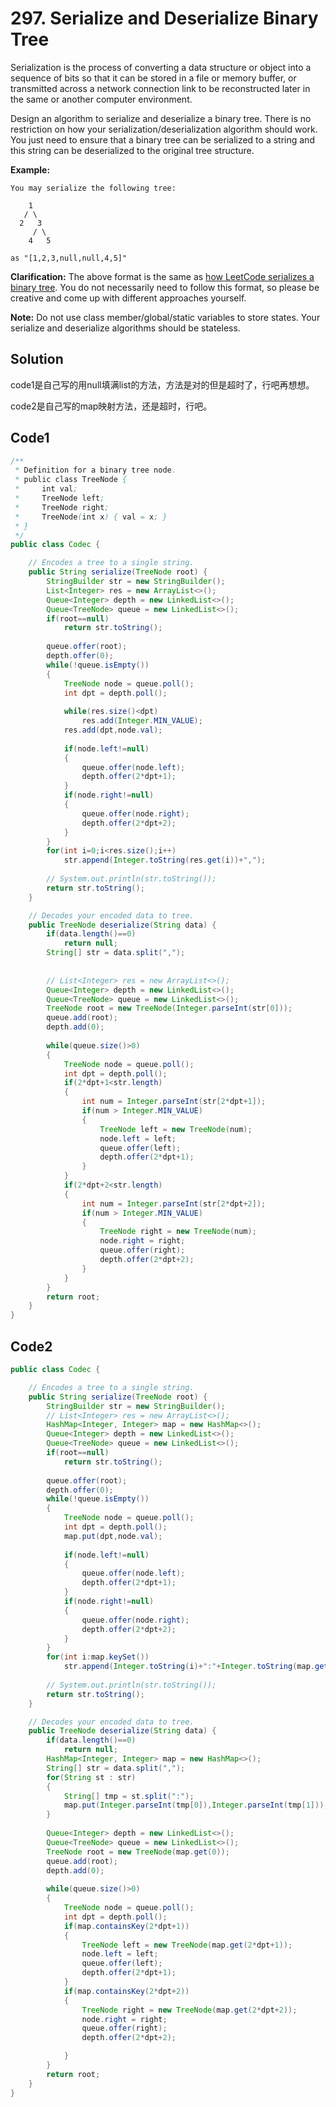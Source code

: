 # 297. Serialize and Deserialize Binary Tree

Serialization is the process of converting a data structure or object into a sequence of bits so that it can be stored in a file or memory buffer, or transmitted across a network connection link to be reconstructed later in the same or another computer environment.

Design an algorithm to serialize and deserialize a binary tree. There is no restriction on how your serialization/deserialization algorithm should work. You just need to ensure that a binary tree can be serialized to a string and this string can be deserialized to the original tree structure.

**Example:** 

```
You may serialize the following tree:

    1
   / \
  2   3
     / \
    4   5

as "[1,2,3,null,null,4,5]"
```

**Clarification:** The above format is the same as [how LeetCode serializes a binary tree](https://leetcode.com/faq/#binary-tree). You do not necessarily need to follow this format, so please be creative and come up with different approaches yourself.

**Note:** Do not use class member/global/static variables to store states. Your serialize and deserialize algorithms should be stateless.



## Solution

code1是自己写的用null填满list的方法，方法是对的但是超时了，行吧再想想。

code2是自己写的map映射方法，还是超时，行吧。





## Code1

```java
/**
 * Definition for a binary tree node.
 * public class TreeNode {
 *     int val;
 *     TreeNode left;
 *     TreeNode right;
 *     TreeNode(int x) { val = x; }
 * }
 */
public class Codec {

    // Encodes a tree to a single string.
    public String serialize(TreeNode root) {
        StringBuilder str = new StringBuilder();
        List<Integer> res = new ArrayList<>();
        Queue<Integer> depth = new LinkedList<>();
        Queue<TreeNode> queue = new LinkedList<>();
        if(root==null)
            return str.toString();
        
        queue.offer(root);
        depth.offer(0);
        while(!queue.isEmpty())
        {
            TreeNode node = queue.poll();
            int dpt = depth.poll();
            
            while(res.size()<dpt)
                res.add(Integer.MIN_VALUE);
            res.add(dpt,node.val);
            
            if(node.left!=null)
            {
                queue.offer(node.left);
                depth.offer(2*dpt+1);
            }
            if(node.right!=null)
            {
                queue.offer(node.right);
                depth.offer(2*dpt+2);
            }
        }
        for(int i=0;i<res.size();i++)
            str.append(Integer.toString(res.get(i))+",");
        
        // System.out.println(str.toString());
        return str.toString();
    }

    // Decodes your encoded data to tree.
    public TreeNode deserialize(String data) {
        if(data.length()==0)
            return null;
        String[] str = data.split(",");
        
        
        // List<Integer> res = new ArrayList<>();
        Queue<Integer> depth = new LinkedList<>();
        Queue<TreeNode> queue = new LinkedList<>();
        TreeNode root = new TreeNode(Integer.parseInt(str[0]));
        queue.add(root);
        depth.add(0);
        
        while(queue.size()>0)
        {
            TreeNode node = queue.poll();
            int dpt = depth.poll();
            if(2*dpt+1<str.length)
            {
                int num = Integer.parseInt(str[2*dpt+1]);
                if(num > Integer.MIN_VALUE)
                {
                    TreeNode left = new TreeNode(num);
                    node.left = left;
                    queue.offer(left);
                    depth.offer(2*dpt+1);
                }
            }
            if(2*dpt+2<str.length)
            {
                int num = Integer.parseInt(str[2*dpt+2]);
                if(num > Integer.MIN_VALUE)
                {
                    TreeNode right = new TreeNode(num);
                    node.right = right;
                    queue.offer(right);
                    depth.offer(2*dpt+2);
                }
            }
        }
        return root;
    }
}
```



## Code2

```java
public class Codec {

    // Encodes a tree to a single string.
    public String serialize(TreeNode root) {
        StringBuilder str = new StringBuilder();
        // List<Integer> res = new ArrayList<>();
        HashMap<Integer, Integer> map = new HashMap<>();
        Queue<Integer> depth = new LinkedList<>();
        Queue<TreeNode> queue = new LinkedList<>();
        if(root==null)
            return str.toString();
        
        queue.offer(root);
        depth.offer(0);
        while(!queue.isEmpty())
        {
            TreeNode node = queue.poll();
            int dpt = depth.poll();
            map.put(dpt,node.val);
            
            if(node.left!=null)
            {
                queue.offer(node.left);
                depth.offer(2*dpt+1);
            }
            if(node.right!=null)
            {
                queue.offer(node.right);
                depth.offer(2*dpt+2);
            }
        }
        for(int i:map.keySet())
            str.append(Integer.toString(i)+":"+Integer.toString(map.get(i))+",");
        
        // System.out.println(str.toString());
        return str.toString();
    }

    // Decodes your encoded data to tree.
    public TreeNode deserialize(String data) {
        if(data.length()==0)
            return null;
        HashMap<Integer, Integer> map = new HashMap<>();
        String[] str = data.split(",");
        for(String st : str)
        {
            String[] tmp = st.split(":");
            map.put(Integer.parseInt(tmp[0]),Integer.parseInt(tmp[1]));
        }
        
        Queue<Integer> depth = new LinkedList<>();
        Queue<TreeNode> queue = new LinkedList<>();
        TreeNode root = new TreeNode(map.get(0));
        queue.add(root);
        depth.add(0);
        
        while(queue.size()>0)
        {
            TreeNode node = queue.poll();
            int dpt = depth.poll();
            if(map.containsKey(2*dpt+1))
            {
                TreeNode left = new TreeNode(map.get(2*dpt+1));
                node.left = left;
                queue.offer(left);
                depth.offer(2*dpt+1);
            }
            if(map.containsKey(2*dpt+2))
            {
                TreeNode right = new TreeNode(map.get(2*dpt+2));
                node.right = right;
                queue.offer(right);
                depth.offer(2*dpt+2);

            }
        }
        return root;
    }
}
```

